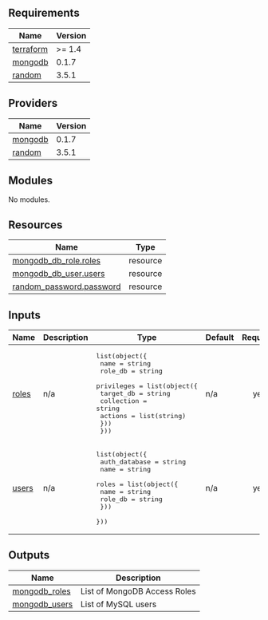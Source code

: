 <!-- BEGIN_TF_DOCS -->
## Requirements

| Name | Version |
|------|---------|
| <a name="requirement_terraform"></a> [terraform](#requirement\_terraform) | >= 1.4 |
| <a name="requirement_mongodb"></a> [mongodb](#requirement\_mongodb) | 0.1.7 |
| <a name="requirement_random"></a> [random](#requirement\_random) | 3.5.1 |

## Providers

| Name | Version |
|------|---------|
| <a name="provider_mongodb"></a> [mongodb](#provider\_mongodb) | 0.1.7 |
| <a name="provider_random"></a> [random](#provider\_random) | 3.5.1 |

## Modules

No modules.

## Resources

| Name | Type |
|------|------|
| [mongodb_db_role.roles](https://registry.terraform.io/providers/Kaginari/mongodb/0.1.7/docs/resources/db_role) | resource |
| [mongodb_db_user.users](https://registry.terraform.io/providers/Kaginari/mongodb/0.1.7/docs/resources/db_user) | resource |
| [random_password.password](https://registry.terraform.io/providers/hashicorp/random/3.5.1/docs/resources/password) | resource |

## Inputs

| Name | Description | Type | Default | Required |
|------|-------------|------|---------|:--------:|
| <a name="input_roles"></a> [roles](#input\_roles) | n/a | <pre>list(object({<br>    name       = string<br>    role_db    = string<br>    privileges = list(object({<br>      target_db  = string<br>      collection = string<br>      actions    = list(string)<br>    }))<br>  }))</pre> | n/a | yes |
| <a name="input_users"></a> [users](#input\_users) | n/a | <pre>list(object({<br>    auth_database = string<br>    name          = string<br>    roles = list(object({<br>      name    = string<br>      role_db = string<br>    }))<br>  }))</pre> | n/a | yes |

## Outputs

| Name | Description |
|------|-------------|
| <a name="output_mongodb_roles"></a> [mongodb\_roles](#output\_mongodb\_roles) | List of MongoDB Access Roles |
| <a name="output_mongodb_users"></a> [mongodb\_users](#output\_mongodb\_users) | List of MySQL users |
<!-- END_TF_DOCS -->
